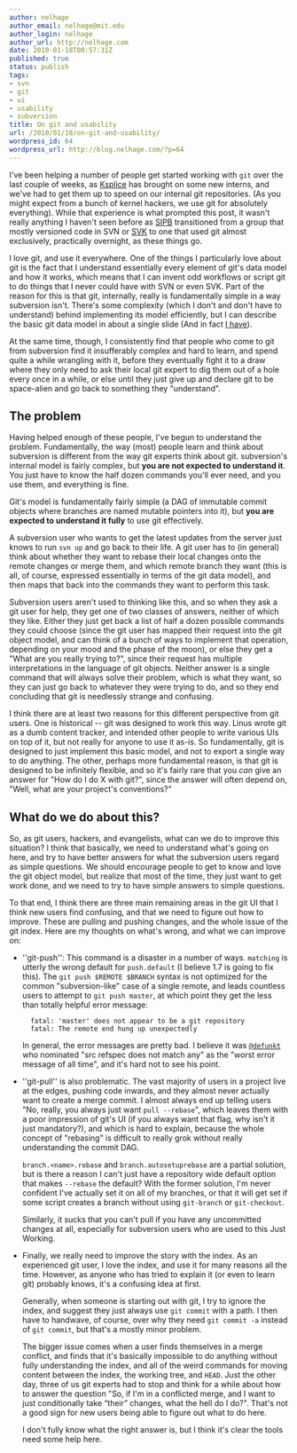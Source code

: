 ```yaml
---
author: nelhage
author_email: nelhage@mit.edu
author_login: nelhage
author_url: http://nelhage.com
date: 2010-01-18T00:57:31Z
published: true
status: publish
tags:
- svn
- git
- ui
- usability
- subversion
title: On git and usability
url: /2010/01/18/on-git-and-usability/
wordpress_id: 64
wordpress_url: http://blog.nelhage.com/?p=64
---
```


I've been helping a number of people get started working with `git`
over the last couple of weeks, as [Ksplice](http://ksplice.com/) has
brought on some new interns, and we've had to get them up to speed on
our internal git repositories. (As you might expect from a bunch of
kernel hackers, we use git for absolutely everything). While that
experience is what prompted this post, it wasn't really anything I
haven't seen before as [SIPB](http://sipb.mit.edu) transitioned from a
group that mostly versioned code in SVN or
[SVK](http://svk.bestpractical.com/) to one that used git almost
exclusively, practically overnight, as these things go.

I love git, and use it everywhere. One of the things I particularly
love about git is the fact that I understand essentially every element
of git's data model and how it works, which means that I can invent
odd workflows or script git to do things that I never could have with
SVN or even SVK. Part of the reason for this is that git, internally,
really is fundamentally simple in a way subversion isn't. There's some
complexity (which I don't and don't have to understand) behind
implementing its model efficiently, but I can describe the basic git
data model in about a single slide (And in fact [I have][git-slides]).

[git-slides]: http://web.mit.edu/nelhage/Public/git-slides-2009.pdf

At the same time, though, I consistently find that people who come to
git from subversion find it insufferably complex and hard to learn,
and spend quite a while wrangling with it, before they eventually
fight it to a draw where they only need to ask their local git expert
to dig them out of a hole every once in a while, or else until they
just give up and declare git to be space-alien and go back to
something they "understand".

## The problem

Having helped enough of these people, I've begun to understand the
problem. Fundamentally, the way (most) people learn and think about
subversion is different from the way git experts think about
git. subversion's internal model is fairly complex, but **you are not
expected to understand it**. You just have to know the half dozen
commands you'll ever need, and you use them, and everything is fine.

Git's model is fundamentally fairly simple (a DAG of immutable commit
objects where branches are named mutable pointers into it), but **you
are expected to understand it fully** to use git effectively.

A subversion user who wants to get the latest updates from the server
just knows to run `svn up` and go back to their life. A git user has
to (in general) think about whether they want to rebase their local
changes onto the remote changes or merge them, and which remote branch
they want (this is all, of course, expressed essentially in terms of
the git data model), and then maps that back into the commands they
want to perform this task.

Subversion users aren't used to thinking like this, and so when they
ask a git user for help, they get one of two classes of answers,
neither of which they like. Either they just get back a list of half a
dozen possible commands they could choose (since the git user has
mapped their request into the git object model, and can think of a
bunch of ways to implement that operation, depending on your mood and
the phase of the moon), or else they get a "What are you really trying
to?", since their request has multiple interpretations in the language
of git objects. Neither answer is a single command that will always
solve their problem, which is what they want, so they can just go back to whatever they were trying to do, and so they end concluding that git is needlessly strange and confusing.

I think there are at least two reasons for this different perspective
from git users. One is historical -- git was designed to work this
way. Linus wrote git as a dumb content tracker, and intended other
people to write various UIs on top of it, but not really for anyone to
use it as-is. So fundamentally, git is designed to just implement this
basic model, and not to export a single way to do anything.  The
other, perhaps more fundamental reason, is that git is designed to be
infinitely flexible, and so it's fairly rare that you *can* give an
answer for "How do I do X with git?", since the answer will often
depend on, "Well, what are your project's conventions?"

## What do we do about this?

So, as git users, hackers, and evangelists, what can we do to improve
this situation? I think that basically, we need to understand what's
going on here, and try to have better answers for what the subversion
users regard as simple questions. We should encourage people to get to
know and love the git object model, but realize that most of the time,
they just want to get work done, and we need to try to have simple
answers to simple questions.

To that end, I think there are three main remaining areas in the git UI
that I think new users find confusing, and that we need to figure out
how to improve. These are pulling and pushing changes, and the whole
issue of the git index. Here are my thoughts on what's wrong, and what
we can improve on:

* ''git-push'': This command is a disaster in a number of
   ways. `matching` is utterly the wrong default for `push.default` (I
   believe 1.7 is going to fix this). The `git push $REMOTE $BRANCH`
   syntax is not optimized for the common "subversion-like" case of a
   single remote, and leads countless users to attempt to `git push
   master`, at which point they get the less than totally helpful
   error message:

        fatal: 'master' does not appear to be a git repository
        fatal: The remote end hung up unexpectedly

   In general, the error messages are pretty bad. I believe it was
   [`@defunkt`](http://twitter.com/defunkt) who nominated "src refspec
   does not match any" as the "worst error message of all time", and
   it's hard not to see his point.


* ''git-pull'' is also problematic. The vast majority of users in a
  project live at the edges, pushing code inwards, and they almost
  never actually want to create a merge commit. I almost always end up
  telling users "No, really, you always just want `pull --rebase`",
  which leaves them with a poor impression of git's UI (if you always
  want that flag, why isn't it just mandatory?), and which is hard to
  explain, because the whole concept of "rebasing" is difficult to
  really grok without really understanding the commit DAG.

  `branch.<name>.rebase` and `branch.autosetuprebase` are a partial solution, but is there a reason I can't just have a repository wide default option that makes `--rebase` the default? With the former solution, I'm never confident I've actually set it on all of my branches, or that it will get set if some script creates a branch without using `git-branch` or `git-checkout`.

  Similarly, it sucks that you can't pull if you have any uncommitted
  changes at all, especially for subversion users who are used to this
  Just Working.


* Finally, we really need to improve the story with the index. As an
  experienced git user, I love the index, and use it for many reasons
  all the time. However, as anyone who has tried to explain it (or
  even to learn git) probably knows, it's a confusing idea at first.

  Generally, when someone is starting out with git, I try to ignore
  the index, and suggest they just always use `git commit` with a
  path. I then have to handwave, of course, over why they need `git
  commit -a` instead of `git commit`, but that's a mostly minor
  problem.

  The bigger issue comes when a user finds themselves in a merge
  conflict, and finds that it's basically impossible to do anything
  without fully understanding the index, and all of the weird commands
  for moving content between the index, the working tree, and
  `HEAD`. Just the other day, three of us git experts had to stop and
  think for a while about how to answer the question "So, if I'm in a
  conflicted merge, and I want to just conditionally take “their”
  changes, what the hell do I do?". That's not a good sign for new
  users being able to figure out what to do here.

  I don't fully know what the right answer is, but I think it's clear
  the tools need some help here.
